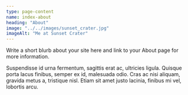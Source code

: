```yaml
---
type: page-content
name: index-about
heading: "About"
image: "../../images/sunset_crater.jpg"
imageAlt: "Me at Sunset Crater"
---
```


Write a short blurb about your site here and link to your About page for more information.

Suspendisse id urna fermentum, sagittis erat ac, ultricies ligula. Quisque porta lacus finibus, semper ex id, malesuada odio. Cras ac nisi aliquam, gravida metus a, tristique nisl. Etiam sit amet justo lacinia, finibus mi vel, lobortis arcu.
